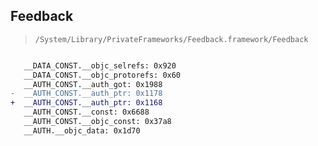 ## Feedback

> `/System/Library/PrivateFrameworks/Feedback.framework/Feedback`

```diff

   __DATA_CONST.__objc_selrefs: 0x920
   __DATA_CONST.__objc_protorefs: 0x60
   __AUTH_CONST.__auth_got: 0x1988
-  __AUTH_CONST.__auth_ptr: 0x1178
+  __AUTH_CONST.__auth_ptr: 0x1168
   __AUTH_CONST.__const: 0x6688
   __AUTH_CONST.__objc_const: 0x37a8
   __AUTH.__objc_data: 0x1d70

```
